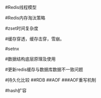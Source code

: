 #Redis线程模型


#Redis内存淘汰策略



#zset时间复杂度



#缓存穿透，缓存击穿，雪崩。


#setnx


#数据结构底层原理及使用



#更新redis缓存与数据库数据不一致问题


#持久化比较
##RDB
##AOF
###AOF重写机制


#hash扩容